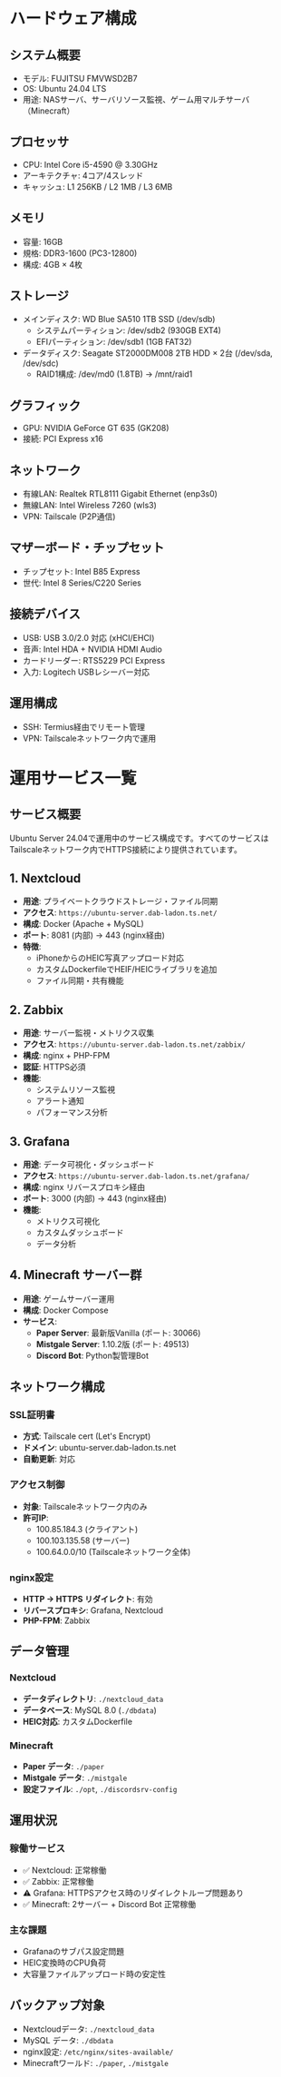 # ハードウェア構成
## システム概要
- モデル: FUJITSU FMVWSD2B7
- OS: Ubuntu 24.04 LTS
- 用途: NASサーバ、サーバリソース監視、ゲーム用マルチサーバ（Minecraft）
## プロセッサ
- CPU: Intel Core i5-4590 @ 3.30GHz
- アーキテクチャ: 4コア/4スレッド
- キャッシュ: L1 256KB / L2 1MB / L3 6MB
## メモリ
- 容量: 16GB
- 規格: DDR3-1600 (PC3-12800)
- 構成: 4GB × 4枚
## ストレージ
- メインディスク: WD Blue SA510 1TB SSD (/dev/sdb) 
  - システムパーティション: /dev/sdb2 (930GB EXT4)
  - EFIパーティション: /dev/sdb1 (1GB FAT32)
- データディスク: Seagate ST2000DM008 2TB HDD × 2台 (/dev/sda, /dev/sdc) 
  - RAID1構成: /dev/md0 (1.8TB) → /mnt/raid1
## グラフィック
- GPU: NVIDIA GeForce GT 635 (GK208)
- 接続: PCI Express x16
## ネットワーク
- 有線LAN: Realtek RTL8111 Gigabit Ethernet (enp3s0)
- 無線LAN: Intel Wireless 7260 (wls3)
- VPN: Tailscale (P2P通信)
## マザーボード・チップセット
- チップセット: Intel B85 Express
- 世代: Intel 8 Series/C220 Series
## 接続デバイス
- USB: USB 3.0/2.0 対応 (xHCI/EHCI)
- 音声: Intel HDA + NVIDIA HDMI Audio
- カードリーダー: RTS5229 PCI Express
- 入力: Logitech USBレシーバー対応
## 運用構成
- SSH: Termius経由でリモート管理
- VPN: Tailscaleネットワーク内で運用
# 運用サービス一覧

## サービス概要

Ubuntu Server 24.04で運用中のサービス構成です。すべてのサービスはTailscaleネットワーク内でHTTPS接続により提供されています。

## 1. Nextcloud
- **用途**: プライベートクラウドストレージ・ファイル同期
- **アクセス**: `https://ubuntu-server.dab-ladon.ts.net/`
- **構成**: Docker (Apache + MySQL)
- **ポート**: 8081 (内部) → 443 (nginx経由)
- **特徴**:
  - iPhoneからのHEIC写真アップロード対応
  - カスタムDockerfileでHEIF/HEICライブラリを追加
  - ファイル同期・共有機能

## 2. Zabbix
- **用途**: サーバー監視・メトリクス収集
- **アクセス**: `https://ubuntu-server.dab-ladon.ts.net/zabbix/`
- **構成**: nginx + PHP-FPM
- **認証**: HTTPS必須
- **機能**:
  - システムリソース監視
  - アラート通知
  - パフォーマンス分析

## 3. Grafana
- **用途**: データ可視化・ダッシュボード
- **アクセス**: `https://ubuntu-server.dab-ladon.ts.net/grafana/`
- **構成**: nginx リバースプロキシ経由
- **ポート**: 3000 (内部) → 443 (nginx経由)
- **機能**:
  - メトリクス可視化
  - カスタムダッシュボード
  - データ分析

## 4. Minecraft サーバー群
- **用途**: ゲームサーバー運用
- **構成**: Docker Compose
- **サービス**:
  - **Paper Server**: 最新版Vanilla (ポート: 30066)
  - **Mistgale Server**: 1.10.2版 (ポート: 49513)
  - **Discord Bot**: Python製管理Bot

## ネットワーク構成

### SSL証明書
- **方式**: Tailscale cert (Let's Encrypt)
- **ドメイン**: ubuntu-server.dab-ladon.ts.net
- **自動更新**: 対応

### アクセス制御
- **対象**: Tailscaleネットワーク内のみ
- **許可IP**: 
  - 100.85.184.3 (クライアント)
  - 100.103.135.58 (サーバー)
  - 100.64.0.0/10 (Tailscaleネットワーク全体)

### nginx設定
- **HTTP → HTTPS リダイレクト**: 有効
- **リバースプロキシ**: Grafana, Nextcloud
- **PHP-FPM**: Zabbix

## データ管理

### Nextcloud
- **データディレクトリ**: `./nextcloud_data`
- **データベース**: MySQL 8.0 (`./dbdata`)
- **HEIC対応**: カスタムDockerfile

### Minecraft
- **Paper データ**: `./paper`
- **Mistgale データ**: `./mistgale`
- **設定ファイル**: `./opt`, `./discordsrv-config`

## 運用状況

### 稼働サービス
- ✅ Nextcloud: 正常稼働
- ✅ Zabbix: 正常稼働
- ⚠️ Grafana: HTTPSアクセス時のリダイレクトループ問題あり
- ✅ Minecraft: 2サーバー + Discord Bot 正常稼働

### 主な課題
- Grafanaのサブパス設定問題
- HEIC変換時のCPU負荷
- 大容量ファイルアップロード時の安定性

## バックアップ対象
- Nextcloudデータ: `./nextcloud_data`
- MySQL データ: `./dbdata`
- nginx設定: `/etc/nginx/sites-available/`
- Minecraftワールド: `./paper`, `./mistgale`
